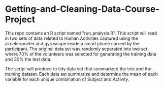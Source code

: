 Getting-and-Cleaning-Data-Course-Project
========================================
This repo contains an R script named "run_analysis.R".  This script will read in two sets of data related to Human Activities captured using the accelerometer and gyroscope inside a smart phone carried by the participant.  The original data set was randomly separated into two set where 70% of the volunteers was selected for generating the training data and 30% the test data.

The script will produce to tidy data set that summarized the test and the training dataset.  Each data set summarize and determine the mean of each variable for each unique combination of Subject and Activity.
